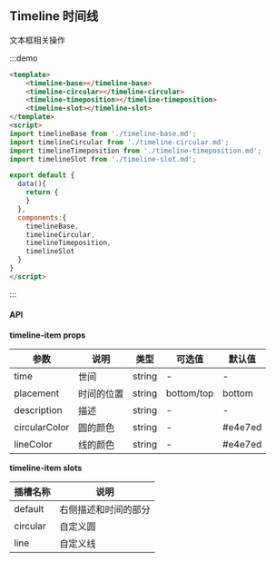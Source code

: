 ## Timeline 时间线

文本框相关操作

:::demo 
```html
<template>
    <timeline-base></timeline-base>
    <timeline-circular></timeline-circular>
    <timeline-timeposition></timeline-timeposition>
    <timeline-slot></timeline-slot>
</template>
<script>
import timelineBase from './timeline-base.md';
import timelineCircular from './timeline-circular.md';
import timelineTimeposition from './timeline-timeposition.md';
import timelineSlot from './timeline-slot.md';

export default {
  data(){
    return {
    }
  },
  components:{
    timelineBase,
    timelineCircular,
    timelineTimeposition,
    timelineSlot
  }
}
</script>
```
:::



#### API

**timeline-item props**

| 参数      | 说明          | 类型      | 可选值                           | 默认值  |
|---------- |-------------- |---------- |--------------------------------  |-------- |
| time | 世间 | string | - | - |
| placement | 时间的位置 | string | bottom/top | bottom |
| description | 描述 | string | - | - |
| circularColor | 圆的颜色 | string | - | #e4e7ed |
| lineColor | 线的颜色 | string | - | #e4e7ed |

**timeline-item slots**

| 插槽名称 | 说明 |
|---------- |-------- |
| default | 右侧描述和时间的部分 |
| circular | 自定义圆 |
| line | 自定义线 |


